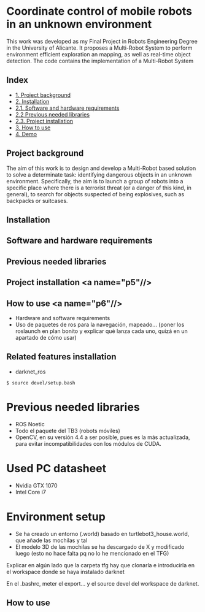# Coordinate control of mobile robots in an unknown environment
This work was developed as my Final Project in Robots Engineering Degree in the University of Alicante. It proposes a Multi-Robot System to perform environment efficient exploration an mapping, as well as real-time object detection. The code contains the implementation of a Multi-Robot System

## Index
- [1.   Project background](#p1)
- [2.   Installation](#p2)
- [2.1. Software and hardware requirements](#p3)
- [2.2  Previous needed libraries](#p4)
- [2.3. Project installation](#p5)
- [3.   How to use](#p6)
- [4.   Demo](#p7)


## Project background <a name="p1"/>
The aim of this work is to design and develop a Multi-Robot based solution to solve a determinate task: identifying dangerous objects in an unknown environment. Specifically, the aim is to launch a group of robots into a specific place where there is a terrorist threat (or a danger of this kind, in general), to search for objects suspected of being explosives, such as backpacks or suitcases.

## Installation <a name="p2"/>



## Software and hardware requirements <a name="p3"/>



## Previous needed libraries <a name="p4"/>



## Project installation <a name="p5"//>



## How to use <a name="p6"//>

- Hardware and software requirements
- Uso de paquetes de ros para la navegación, mapeado... (poner los roslaunch en plan bonito y explicar qué lanza cada uno, quizá en un apartado de cómo usar)

## Related features installation <a name="p1"/>
- darknet_ros

```
$ source devel/setup.bash
```

# Previous needed libraries
- ROS Noetic
- Todo el paquete del TB3 (robots móviles)
- OpenCV, en su versión 4.4 a ser posible, pues es la más actualizada, para evitar incompatibilidades con los módulos de CUDA.



# Used PC datasheet
- Nvidia GTX 1070
- Intel Core i7


# Environment setup
- Se ha creado un entorno (.world) basado en turtlebot3_house.world, que añade las mochilas y tal
- El modelo 3D de las mochilas se ha descargado de X y modificado luego (esto no hace falta pq no lo he mencionado en el TFG)


Explicar en algún lado que la carpeta tfg hay que clonarla e introducirla en el workspace donde se haya instalado darknet

En el .bashrc, meter el export... y el source devel del workspace de darknet.


## How to use

